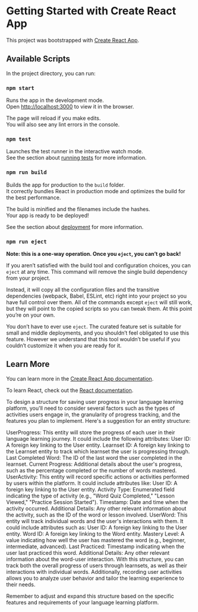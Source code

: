 # Getting Started with Create React App

This project was bootstrapped with [Create React App](https://github.com/facebook/create-react-app).

## Available Scripts

In the project directory, you can run:

### `npm start`

Runs the app in the development mode.\
Open [http://localhost:3000](http://localhost:3000) to view it in the browser.

The page will reload if you make edits.\
You will also see any lint errors in the console.

### `npm test`

Launches the test runner in the interactive watch mode.\
See the section about [running tests](https://facebook.github.io/create-react-app/docs/running-tests) for more information.

### `npm run build`

Builds the app for production to the `build` folder.\
It correctly bundles React in production mode and optimizes the build for the best performance.

The build is minified and the filenames include the hashes.\
Your app is ready to be deployed!

See the section about [deployment](https://facebook.github.io/create-react-app/docs/deployment) for more information.

### `npm run eject`

**Note: this is a one-way operation. Once you `eject`, you can’t go back!**

If you aren’t satisfied with the build tool and configuration choices, you can `eject` at any time. This command will remove the single build dependency from your project.

Instead, it will copy all the configuration files and the transitive dependencies (webpack, Babel, ESLint, etc) right into your project so you have full control over them. All of the commands except `eject` will still work, but they will point to the copied scripts so you can tweak them. At this point you’re on your own.

You don’t have to ever use `eject`. The curated feature set is suitable for small and middle deployments, and you shouldn’t feel obligated to use this feature. However we understand that this tool wouldn’t be useful if you couldn’t customize it when you are ready for it.

## Learn More

You can learn more in the [Create React App documentation](https://facebook.github.io/create-react-app/docs/getting-started).

To learn React, check out the [React documentation](https://reactjs.org/).











To design a structure for saving user progress in your language learning platform, you'll need to consider several factors such as the types of activities users engage in, the granularity of progress tracking, and the features you plan to implement. Here's a suggestion for an entity structure:

UserProgress: This entity will store the progress of each user in their language learning journey. It could include the following attributes:
User ID: A foreign key linking to the User entity.
Learnset ID: A foreign key linking to the Learnset entity to track which learnset the user is progressing through.
Last Completed Word: The ID of the last word the user completed in the learnset.
Current Progress: Additional details about the user's progress, such as the percentage completed or the number of words mastered.
UserActivity: This entity will record specific actions or activities performed by users within the platform. It could include attributes like:
User ID: A foreign key linking to the User entity.
Activity Type: Enumerated field indicating the type of activity (e.g., "Word Quiz Completed," "Lesson Viewed," "Practice Session Started").
Timestamp: Date and time when the activity occurred.
Additional Details: Any other relevant information about the activity, such as the ID of the word or lesson involved.
UserWord: This entity will track individual words and the user's interactions with them. It could include attributes such as:
User ID: A foreign key linking to the User entity.
Word ID: A foreign key linking to the Word entity.
Mastery Level: A value indicating how well the user has mastered the word (e.g., beginner, intermediate, advanced).
Last Practiced: Timestamp indicating when the user last practiced this word.
Additional Details: Any other relevant information about the word-user interaction.
With this structure, you can track both the overall progress of users through learnsets, as well as their interactions with individual words. Additionally, recording user activities allows you to analyze user behavior and tailor the learning experience to their needs.

Remember to adjust and expand this structure based on the specific features and requirements of your language learning platform.
